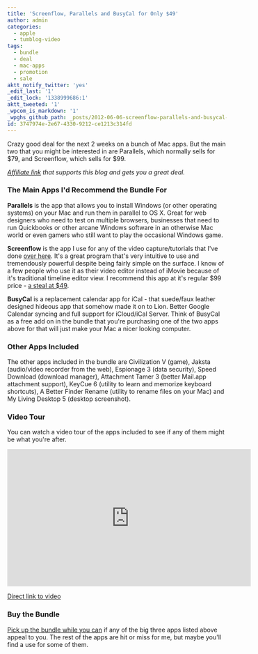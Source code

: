 ```yaml
---
title: 'Screenflow, Parallels and BusyCal for Only $49'
author: admin
categories:
  - apple
  - tumblog-video
tags:
  - bundle
  - deal
  - mac-apps
  - promotion
  - sale
aktt_notify_twitter: 'yes'
_edit_last: '1'
_edit_lock: '1338999686:1'
aktt_tweeted: '1'
_wpcom_is_markdown: '1'
_wpghs_github_path: _posts/2012-06-06-screenflow-parallels-and-busycal-for-only-49.md
id: 3747974e-2e67-4330-9212-ce1213c314fd
---
```

<p>Crazy good deal for the next 2 weeks on a bunch of Mac apps. But the main two that you might be interested in are Parallels, which normally sells for $79, and Screenflow, which sells for $99.</p>
<p><script type='text/javascript' src='http://www.mupromo.com/affilad/11916/250x250'></script></p>
<p><em><a href="http://www.mupromo.com/affilad/11916">Affiliate link</a> that supports this blog and gets you a great deal.</em></p>
<h3>The Main Apps I'd Recommend the Bundle For</h3>
<p><strong>Parallels</strong> is the app that allows you to install Windows (or other operating systems) on your Mac and run them in parallel to OS X. Great for web designers who need to test on multiple browsers, businesses that need to run Quickbooks or other arcane Windows software in an otherwise Mac world or even gamers who still want to play the occasional Windows game.</p>
<p><strong>Screenflow</strong> is the app I use for any of the video capture/tutorials that I've done <a href="http://www.youtube.com/user/lemonproductionsca">over here</a>. It's a great program that's very intuitive to use and tremendously powerful despite being fairly simple on the surface. I know of a few people who use it as their video editor instead of iMovie because of it's traditional timeline editor view. I recommend this app at it's regular $99 price - <a href="http://www.mupromo.com/affilad/11916/250x250">a steal at $49</a>.</p>
<p><strong>BusyCal</strong> is a replacement calendar app for iCal - that suede/faux leather designed hideous app that somehow made it on to Lion. Better Google Calendar syncing and full support for iCloud/iCal Server. Think of BusyCal as a free add on in the bundle that you're purchasing one of the two apps above for that will just make your Mac a nicer looking computer.</p>
<h3>Other Apps Included</h3>
<p>The other apps included in the bundle are Civilization V (game), Jaksta (audio/video recorder from the web), Espionage 3 (data security), Speed Download (download manager), Attachment Tamer 3 (better Mail.app attachment support), KeyCue 6 (utility to learn and memorize keyboard shortcuts), A Better Finder Rename (utility to rename files on your Mac) and My Living Desktop 5 (desktop screenshot).</p>
<h3>Video Tour</h3>
<p>You can watch a video tour of the apps included to see if any of them might be what you're after.</p>
<p><iframe width="560" height="315" src="http://www.youtube.com/embed/pdv0A5J0vy0?rel=0" frameborder="0" allowfullscreen></iframe></p>
<p><a href="http://youtu.be/pdv0A5J0vy0">Direct link to video</a></p>
<h3>Buy the Bundle</h3>
<p><a href="http://www.mupromo.com/affilad/11916/300x250">Pick up the bundle while you can</a> if any of the big three apps listed above appeal to you. The rest of the apps are hit or miss for me, but maybe you'll find a use for some of them.</p>
